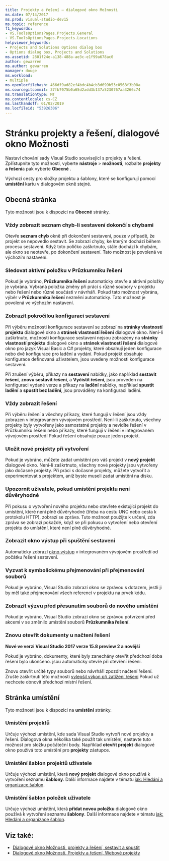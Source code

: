 ```yaml
---
title: Projekty a řešení – dialogové okno Možnosti
ms.date: 07/14/2017
ms.prod: visual-studio-dev15
ms.topic: reference
f1_keywords:
- VS.ToolsOptionsPages.Projects.General
- VS.ToolsOptionsPages.Projects.Locations
helpviewer_keywords:
- Projects and Solutions Options dialog box
- Options dialog box, Projects and Solutions
ms.assetid: 2801f24e-a138-488a-ae3c-e1f99a678ac0
author: gewarren
ms.author: gewarren
manager: douge
ms.workload:
- multiple
ms.openlocfilehash: 466df9ad82ef4bdc4b4cb3d699b53c0568f3b08a
ms.sourcegitcommit: 37fb7075b0a65d2add3b137a5230767aa3266c74
ms.translationtype: MT
ms.contentlocale: cs-CZ
ms.lasthandoff: 01/02/2019
ms.locfileid: "53926306"
---
```

# <a name="projects-and-solutions-page-options-dialog-box"></a>Stránku projekty a řešení, dialogové okno Možnosti

Nastaví chování sady Visual Studio související s projekty a řešení. Zpřístupníte tyto možnosti, vyberte **nástroje** > **možnosti**, rozbalte **projekty a řešení**a pak vyberte **Obecné** .

Výchozí cesty pro složky projektu a šablony, které se konfigurují pomocí **umístění** kartu v dialogovém okně stejné.

## <a name="general-page"></a>Obecná stránka

Tyto možnosti jsou k dispozici na **Obecné** stránky.

### <a name="always-show-error-list-if-build-finishes-with-errors"></a>Vždy zobrazit seznam chyb-li sestavení dokončí s chybami

Otevře **seznam chyb** okně při dokončení sestavení, pouze v případě, že projekt se nepovedlo sestavit. Se zobrazí chyby, ke kterým dochází během procesu sestavení. Když toto políčko zaškrtnuto, stále dochází k chybám, ale okno se neotevře, po dokončení sestavení. Tato možnost je povolená ve výchozím nastavení.

### <a name="track-active-item-in-solution-explorer"></a>Sledovat aktivní položku v Průzkumníku řešení

Pokud je vybráno, **Průzkumníka řešení** automaticky otevře a aktivní položky je vybrána. Vybraná položka změny při práci s různé soubory v projektu nebo řešení nebo různé součásti v návrháři. Pokud tato možnost vybrána, výběr v **Průzkumníka řešení** nezmění automaticky. Tato možnost je povolená ve výchozím nastavení.

### <a name="show-advanced-build-configurations"></a>Zobrazit pokročilou konfiguraci sestavení

Při výběru možnosti konfigurace sestavení se zobrazí na **stránky vlastností projektu** dialogové okno a **stránek vlastností řešení** dialogové okno. Není-li zaškrtnuto, možnosti konfigurace sestavení nejsou zobrazeny na **stránky vlastností projektu** dialogové okno a **stránek vlastností řešení** dialogové okno pro jazyk Visual Basic a C# projekty, které obsahují jeden konfigurace nebo dvě konfigurace pro ladění a vydání. Pokud projekt obsahuje konfigurace definovaná uživatelem, jsou uvedeny možnosti konfigurace sestavení.

Při zrušení výběru, příkazy na **sestavení** nabídky, jako například **sestavit řešení**, **znovu sestavit řešení**, a **Vyčistit řešení**, jsou proveden na konfiguraci vydané verze a příkazy na **ladění** nabídky, například **spustit ladění** a **spustit bez ladění**, jsou prováděny na konfiguraci ladění.

### <a name="always-show-solution"></a>Vždy zobrazit řešení

Při výběru řešení a všechny příkazy, které fungují v řešení jsou vždy zobrazen v integrovaném vývojovém prostředí. Není-li zaškrtnuto, všechny projekty byly vytvořeny jako samostatné projekty a nevidíte řešení v Průzkumníku řešení nebo příkazy, které fungují v řešení v integrovaném vývojovém prostředí Pokud řešení obsahuje pouze jeden projekt.

### <a name="save-new-projects-when-created"></a>Uložit nové projekty při vytvoření

Pokud je vybráno, můžete zadat umístění pro váš projekt v **nový projekt** dialogové okno. Není-li zaškrtnuto, všechny nové projekty jsou vytvořeny jako dočasné projekty. Při práci s dočasné projekty, můžete vytvořit a experimentovat s projektem, aniž byste museli zadat umístění na disku.

### <a name="warn-user-when-the-project-location-is-not-trusted"></a>Upozornit uživatele, pokud umístění projektu není důvěryhodné

Při pokusu o vytvoření nového projektu nebo otevřete existující projekt do umístění, které není plně důvěryhodné (třeba na cestu UNC nebo cesta k protokolu HTTP), zobrazí se zpráva. Tuto možnost použijte k určení, zda zpráva se zobrazí pokaždé, když se při pokusu o vytvoření nebo otevření projektu do umístění, které není plně důvěryhodné.

### <a name="show-output-window-when-build-starts"></a>Zobrazit okno výstup při spuštění sestavení

Automaticky zobrazí [okno výstup](../../ide/reference/output-window.md) v integrovaném vývojovém prostředí od počátku řešení sestavení.

### <a name="prompt-for-symbolic-renaming-when-renaming-files"></a>Vyzvat k symbolickému přejmenování při přejmenování souborů

Pokud je vybráno, Visual Studio zobrazí okno se zprávou s dotazem, jestli ji by měl také přejmenování všech referencí v projektu na prvek kódu.

### <a name="prompt-before-moving-files-to-a-new-location"></a>Zobrazit výzvu před přesunutím souborů do nového umístění

Pokud je vybráno, Visual Studio zobrazí okno se zprávou potvrzení před akcemi v se změnilo umístění souborů **Průzkumníka řešení**.

### <a name="reopen-documents-on-solution-load"></a>Znovu otevřít dokumenty u načtení řešení

**Nové ve verzi Visual Studio 2017 verze 15.8 preview 2 a novější**

Pokud je vybráno, dokumenty, které byly zanechány otevřít předchozí doba řešení bylo ukončeno. jsou automaticky otevře při otevření řešení.

Znovu otevřít určité typy souborů nebo návrháři zpozdit načtení řešení. Zrušte zaškrtnutí této možnosti [vylepšil výkon při zatížení řešení](../../ide/visual-studio-performance-tips-and-tricks.md#disable-automatic-file-restore) Pokud už nechcete obnovit předchozí místní řešení.

## <a name="locations-page"></a>Stránka umístění

Tyto možnosti jsou k dispozici na **umístění** stránky.

### <a name="projects-location"></a>Umístění projektů

Určuje výchozí umístění, kde sada Visual Studio vytvoří nové projekty a řešení. Dialogová okna několika také použít tak umístění, nastavte tuto možnost pro složku počáteční body. Například **otevřít projekt** dialogové okno používá toto umístění pro **projekty** zástupce.

### <a name="user-project-templates-location"></a>Umístění šablon projektů uživatele

Určuje výchozí umístění, která **nový projekt** dialogové okno používá k vytvoření seznamu **šablony**. Další informace najdete v tématu [jak: Hledání a organizace šablon](../../ide/how-to-locate-and-organize-project-and-item-templates.md).

### <a name="user-item-templates-location"></a>Umístění šablon položek uživatele

Určuje výchozí umístění, která **přidat novou položku** dialogové okno používá k vytvoření seznamu **šablony**. Další informace najdete v tématu [jak: Hledání a organizace šablon](../../ide/how-to-locate-and-organize-project-and-item-templates.md).

## <a name="see-also"></a>Viz také:

- [Dialogové okno Možnosti, projekty a řešení, sestavit a spustit](../../ide/reference/options-dialog-box-projects-and-solutions-build-and-run.md)
- [Dialogové okno Možnosti, Projekty a řešení, Webové projekty](../../ide/reference/options-dialog-box-projects-and-solutions-web-projects.md)
